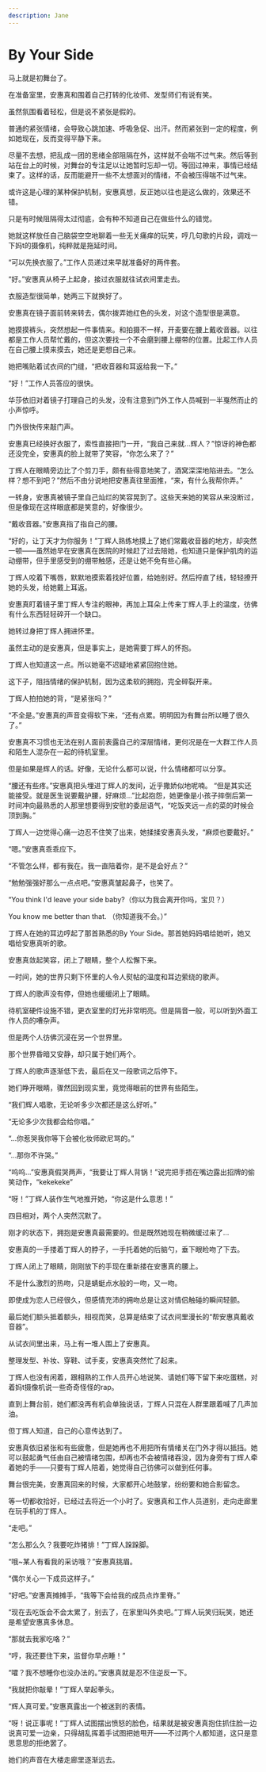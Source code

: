 ```yaml
---
description: Jane
---
```


# By Your Side

马上就是初舞台了。

在准备室里，安惠真和围着自己打转的化妆师、发型师们有说有笑。

虽然氛围看着轻松，但是说不紧张是假的。

普通的紧张情绪，会导致心跳加速、呼吸急促、出汗。然而紧张到一定的程度，例如她现在，反而变得平静下来。

尽量不去想，把乱成一团的思绪全部阻隔在外，这样就不会喘不过气来。然后等到站在台上的时候，对舞台的专注足以让她暂时忘却一切。等回过神来，事情已经结束了。这样的话，反而能避开一些不太想面对的情绪，不会被压得喘不过气来。

或许这是心理的某种保护机制，安惠真想，反正她以往也是这么做的，效果还不错。

只是有时候阻隔得太过彻底，会有种不知道自己在做些什么的错觉。

她就这样放任自己脑袋空空地聊着一些无关痛痒的玩笑，哼几句歌的片段，调戏一下妈t的摄像机，纯粹就是拖延时间。

&#x20;

“可以先换衣服了。”工作人员递过来早就准备好的两件套。

“好。”安惠真从椅子上起身，接过衣服就往试衣间里走去。

衣服造型很简单，她两三下就换好了。

安惠真在镜子面前转来转去，偶尔拨弄她红色的头发，对这个造型很是满意。

她摸摸裤头，突然想起一件事情来。和拍摄不一样，开麦要在腰上戴收音器。以往都是工作人员帮忙戴的，但这次要找一个不会磨到腰上绷带的位置。比起工作人员在自己腰上摸来摸去，她还是更想自己来。

她把嘴贴着试衣间的门缝，“把收音器和耳返给我一下。”

“好！”工作人员答应的很快。

华莎依旧对着镜子打理自己的头发，没有注意到门外工作人员喊到一半戛然而止的小声惊呼。

门外很快传来敲门声。

安惠真已经换好衣服了，索性直接把门一开，“我自己来就…辉人？”惊讶的神色都还没完全，安惠真的脸上就带了笑容，“你怎么来了？”

丁辉人在眼睛旁边比了个剪刀手，颇有些得意地笑了，酒窝深深地陷进去。“怎么样？想不到吧？”然后不由分说地把安惠真往里面推，“来，有什么我帮你弄。”

一转身，安惠真被镜子里自己灿烂的笑容晃到了。这些天来她的笑容从来没断过，但是像现在这样眼底都是笑意的，好像很少。

“戴收音器。”安惠真指了指自己的腰。

“好的，让丁天才为你服务！”丁辉人熟练地摸上了她们常戴收音器的地方，却突然一顿——虽然她早在安惠真在医院的时候赶了过去陪她，也知道只是保护肌肉的运动绷带，但手里感受到的绷带触感，还是让她不免有些心痛。

丁辉人咬着下嘴唇，默默地摸索着找好位置，给她别好。然后捋直了线，轻轻撩开她的头发，给她戴上耳返。

安惠真盯着镜子里丁辉人专注的眼神，再加上耳朵上传来丁辉人手上的温度，彷佛有什么东西轻轻碎开一个缺口。

她转过身把丁辉人拥进怀里。

虽然主动的是安惠真，但是事实上，是她需要丁辉人的怀抱。

丁辉人也知道这一点。所以她毫不迟疑地紧紧回抱住她。

这下子，阻挡情绪的保护机制，因为这柔软的拥抱，完全碎裂开来。

丁辉人拍拍她的背，“是紧张吗？”

“不全是。”安惠真的声音变得软下来，“还有点累。明明因为有舞台所以睡了很久了。”

安惠真不习惯也无法在别人面前表露自己的深层情绪，更何况是在一大群工作人员和陌生人混杂在一起的待机室里。

但是如果是辉人的话。好像，无论什么都可以说，什么情绪都可以分享。

“腰还有些疼。”安惠真把头埋进丁辉人的发间，近乎撒娇似地呢喃。 “但是其实还能接受。就是医生说要戴护腰，好麻烦…”比起抱怨，她更像是小孩子摔倒后第一时间冲向最熟悉的人那里想要得到安慰的委屈语气，“吃饭夹远一点的菜的时候会顶到胸。”

丁辉人一边觉得心痛一边忍不住笑了出来，她揉揉安惠真头发，“麻烦也要戴好。”

“嗯。”安惠真乖乖应下。

“不管怎么样，都有我在。我一直陪着你，是不是会好点？”

“勉勉强强好那么一点点吧。”安惠真皱起鼻子，也笑了。

“You think I'd leave your side baby?（你以为我会离开你吗，宝贝？）

You know me better than that. （你知道我不会。）”

丁辉人在她的耳边哼起了那首熟悉的By Your Side。那首她妈妈唱给她听，她又唱给安惠真听的歌。

安惠真敛起笑容，闭上了眼睛，整个人松懈下来。

一时间，她的世界只剩下怀里的人令人熨帖的温度和耳边萦绕的歌声。

丁辉人的歌声没有停，但她也缓缓闭上了眼睛。

待机室硬件设施不错，更衣室里的灯光非常明亮。但是隔音一般，可以听到外面工作人员的嘈杂声。

但是两个人彷佛沉浸在另一个世界里。

那个世界昏暗又安静，却只属于她们两个。

丁辉人的歌声逐渐低下去，最后在又一段歌词之后停下。

她们睁开眼睛，骤然回到现实里，竟觉得眼前的世界有些陌生。

“我们辉人唱歌，无论听多少次都还是这么好听。”

“无论多少次我都会给你唱。”

“…你惹哭我你等下会被化妆师欧尼骂的。”

“…那你不许哭。”

“呜呜…”安惠真假哭两声，“我要让丁辉人背锅！”说完把手捂在嘴边露出招牌的偷笑动作，“kekekeke”

“呀！”丁辉人装作生气地推开她，“你这是什么意思！”

四目相对，两个人突然沉默了。

刚才的状态下，拥抱是安惠真最需要的。但是既然她现在稍微缓过来了…

安惠真的一手搂着丁辉人的脖子，一手托着她的后脑勺，垂下眼睑吻了下去。

丁辉人闭上了眼睛，刚刚放下的手现在重新搂在安惠真的腰上。

不是什么激烈的热吻，只是蜻蜓点水般的一吻，又一吻。

即使成为恋人已经很久，但感情充沛的拥吻总是让这对情侣触碰的瞬间轻颤。

最后她们额头抵着额头，相视而笑，总算是结束了试衣间里漫长的“帮安惠真戴收音器”。

&#x20;

从试衣间里出来，马上有一堆人围上了安惠真。

整理发型、补妆、穿鞋、试手麦，安惠真突然忙了起来。

丁辉人也没有闲着，跟相熟的工作人员开心地说笑、请她们等下留下来吃蛋糕，对着妈t摄像机说一些奇奇怪怪的rap。

直到上舞台前，她们都没再有机会单独说话，丁辉人只混在人群里跟着喊了几声加油。

但丁辉人知道，自己的心意传达到了。

安惠真依旧紧张和有些疲惫，但是她再也不用把所有情绪关在门外才得以抵挡。她可以鼓起勇气任由自己被情绪包围，却再也不会被情绪吞没，因为身旁有丁辉人牵着她的手——只要有丁辉人陪着，她觉得自己彷佛可以做到任何事。

&#x20;

舞台很完美，安惠真回来的时候，大家都开心地鼓掌，纷纷要和她合影留念。

等一切都收拾好，已经过去将近一个小时了。安惠真和工作人员道别，走向走廊里在玩手机的丁辉人。

“走吧。”

“怎么那么久？我要吃炸猪排！”丁辉人跺跺脚。

“哦\~某人有看我的采访哦？”安惠真挑眉。

“偶尔关心一下成员这样子。”

“好吧。”安惠真摊摊手，“我等下会给我的成员点炸里脊。”

“现在去吃饭会不会太累了，别去了，在家里叫外卖吧。”丁辉人玩笑归玩笑，她还是希望安惠真多休息。

“那就去我家吃咯？”

“哼，我还要住下来，监督你早点睡！”

“嚯？我不想睡你也没办法的。”安惠真就是忍不住逆反一下。

“我就把你敲晕！”丁辉人举起拳头。

“辉人真可爱。”安惠真露出一个被迷到的表情。

“呀！说正事呢！”丁辉人试图摆出愤怒的脸色，结果就是被安惠真抱住抓住脸一边说真可爱一边亲，只得胡乱挥着手试图把她甩开——不过两个人都知道，这只是意思意思的拒绝罢了。

&#x20;

她们的声音在大楼走廊里逐渐远去。
